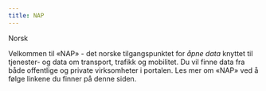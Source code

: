 ```yaml
---
title: NAP
---
```

Norsk

Velkommen til «NAP» - det norske tilgangspunktet for *åpne data* knyttet til tjenester- og data om transport, trafikk og mobilitet. Du vil finne data fra både offentlige og private virksomheter i portalen. Les mer om «NAP» ved å følge linkene du finner på denne siden.
